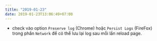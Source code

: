 ```yaml
---
title: "2019-01-23"
date: 2019-01-23T13:06:49+07:00
---
```


- check vào option `Preserve log` (Chrome) hoặc `Persist Logs` (FireFox) trong phần `Network` để có thể lưu lại log sau mỗi lần reload page.
